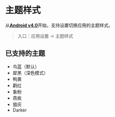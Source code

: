 # 主题样式

从[**Android v4.0**](https://www.coolapk.com/apk/kylec.me.lightbookkeeping)开始，支持设置切换应用的主题样式。

> 入口：应用设置 -> 主题样式

## 已支持的主题

- 鸟蓝（默认）
- 犀黑（深色模式）
- 鸭黄
- 鹳红
- 象粉
- 燕紫
- 狼灰
- Darker